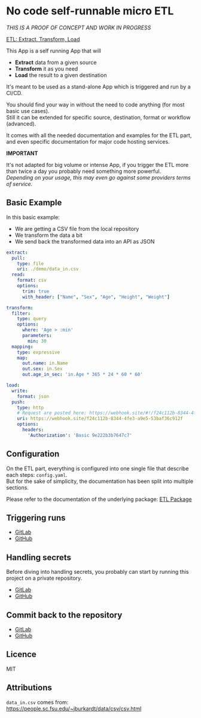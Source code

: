 # No code self-runnable micro ETL

_THIS IS A PROOF OF CONCEPT AND WORK IN PROGRESS_

[ETL: Extract, Transform, Load](https://en.wikipedia.org/wiki/Extract,_transform,_load)

This App is a self running App that will
- **Extract** data from a given source
- **Transform** it as you need
- **Load** the result to a given destination

It's meant to be used as a stand-alone App which is triggered and run by a CI/CD.

You should find your way in without the need to code anything (for most basic use cases).  
Still it can be extended for specific source, destination, format or workflow (advanced).

It comes with all the needed documentation and examples for the ETL part, 
and even specific documentation for major code hosting services.

**IMPORTANT**

It's not adapted for big volume or intense App,
if you trigger the ETL more than twice a day you probably need something more powerful.  
*Depending on your usage, this may even go against some providers terms of service.*

## Basic Example

In this basic example:
 - We are getting a CSV file from the local repository
 - We transform the data a bit
 - We send back the transformed data into an API as JSON

```yaml
extract:
  pull:
    type: file
    uri: ./demo/data_in.csv
  read:
    format: csv
    options:
      trim: true
      with_header: ["Name", "Sex", "Age", "Height", "Weight"]

transform:
  filter:
    type: query
    options:
      where: 'Age > :min'
      parameters:
        min: 30
  mapping:
    type: expressive
    map:
      out.name: in.Name
      out.sex: in.Sex
      out.age_in_sec: 'in.Age * 365 * 24 * 60 * 60'

load:
  write:
    format: json
  push:
    type: http
    # Request are posted here: https://webhook.site/#!/f24c112b-8344-4fe3-a9e5-53baf36c912f
    uri: https://webhook.site/f24c112b-8344-4fe3-a9e5-53baf36c912f
    options:
      headers:
        'Authorization': 'Basic 9e222b3b7647c7'
```

## Configuration

On the ETL part, everything is configured into one single file that describe each steps: `config.yaml`.  
But for the sake of simplicity, the documentation has been split into multiple sections.

Please refer to the documentation of the underlying package: 
[ETL Package](https://github.com/jrmgx/etl-package/blob/main/README.md)

## Triggering runs

- [GitLab](documentation/trigger_gitlab.md)
- [GitHub](documentation/trigger_github.md)

## Handling secrets

Before diving into handling secrets, you probably can start by running this project on a private repository.

- [GitLab](documentation/secret_gitlab.md)
- [GitHub](documentation/secret_github.md)

## Commit back to the repository

- [GitLab](documentation/commit_back_gitlab.md)
- [GitHub](documentation/commit_back_github.md)

## Licence

MIT

## Attributions

`data_in.csv` comes from: https://people.sc.fsu.edu/~jburkardt/data/csv/csv.html

